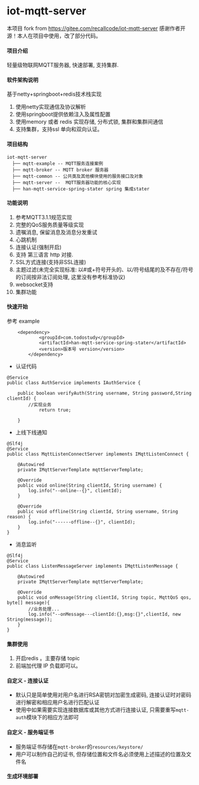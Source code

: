 # iot-mqtt-server
本项目 fork from https://gitee.com/recallcode/iot-mqtt-server
感谢作者开源！本人在项目中使用，改了部分代码。

#### 项目介绍
轻量级物联网MQTT服务器, 快速部署, 支持集群.

#### 软件架构说明
基于netty+springboot+redis技术栈实现
1. 使用netty实现通信及协议解析
2. 使用springboot提供依赖注入及属性配置
3. 使用memory 或者 redis 实现存储, 分布式锁, 集群和集群间通信
4. 支持集群，支持ssl 单向和双向认证。


#### 项目结构
```
iot-mqtt-server
  ├── mqtt-example -- MQTT服务连接案例
  ├── mqtt-broker -- MQTT broker 服务器
  ├── mqtt-common -- 公共类及其他模块使用的服务接口及对象
  ├── mqtt-server --  MQTT服务器功能的核心实现
  ├── han-mqtt-service-spring-stater spring 集成stater
```

#### 功能说明
1. 参考MQTT3.1.1规范实现
2. 完整的QoS服务质量等级实现
3. 遗嘱消息, 保留消息及消息分发重试
4. 心跳机制
5. 连接认证(强制开启)
6. 支持 第三语言 http 对接.
7. SSL方式连接(支持非SSL连接)
8. 主题过滤(未完全实现标准: 以#或+符号开头的、以/符号结尾的及不存在/符号的订阅按非法订阅处理, 这里没有参考标准协议)
9. websocket支持
10.  集群功能

#### 快速开始
参考 example
```
    <dependency>
			<groupId>com.todostudy</groupId>
			<artifactId>han-mqtt-service-spring-stater</artifactId>
			<version>版本号 version</version>
		</dependency>
```
* 认证代码
```
@Service
public class AuthService implements IAuthService {

	public boolean verifyAuth(String username, String password,String clientId) {
		//实现业务
			return true;

	}
```
* 上线下线通知
```
@Slf4j
@Service
public class MqttListenConnectServer implements IMqttListenConnect {

    @Autowired
    private IMqttServerTemplate mqttServerTemplate;

    @Override
    public void online(String clientId, String username) {
        log.info("--online--{}", clientId);
    }

    @Override
    public void offline(String clientId, String username, String reason) {
        log.info("------offline--{}", clientId);
    }
}
```
* 消息监听
```
@Slf4j
@Service
public class ListenMessageServer implements IMqttListenMessage {

    @Autowired
    private IMqttServerTemplate mqttServerTemplate;

    @Override
    public void onMessage(String clientId, String topic, MqttQoS qos, byte[] message){
        //业务处理...
        log.info("--onMessage---clientId:{},msg:{}",clientId, new String(message));
    }
}
```

#### 集群使用
1. 开启redis 。主要存储 topic 
2. 前端加代理 IP 负载即可以。


#### 自定义 - 连接认证
- 默认只是简单使用对用户名进行RSA密钥对加密生成密码, 连接认证时对密码进行解密和相应用户名进行匹配认证
- 使用中如果需要实现连接数据库或其他方式进行连接认证, 只需要重写`mqtt-auth`模块下的相应方法即可

#### 自定义 - 服务端证书
- 服务端证书存储在`mqtt-broker`的`resources/keystore/`
- 用户可以制作自己的证书, 但存储位置和文件名必须使用上述描述的位置及文件名

#### 生成环境部署
